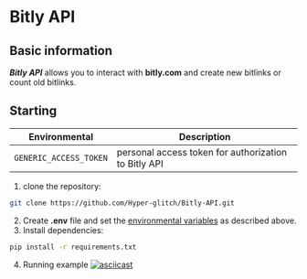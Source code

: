 # Bitly API

## Basic information

***Bitly API*** allows you to interact with **bitly.com** and create new bitlinks or count old bitlinks.

## Starting

| Environmental         | Description                                           |
|-----------------------|-------------------------------------------------------|
| `GENERIC_ACCESS_TOKEN`| personal access token for authorization to Bitly API  |

1. clone the repository:
```bash
git clone https://github.com/Hyper-glitch/Bitly-API.git
```
2. Create **.env** file and set the <ins>environmental variables</ins> as described above.
3. Install dependencies:
```bash
pip install -r requirements.txt
```
4. Running example
[![asciicast](https://asciinema.org/a/tYWC00jO5IvqilaZSJjZfqVlx.svg)](https://asciinema.org/a/tYWC00jO5IvqilaZSJjZfqVlx)
